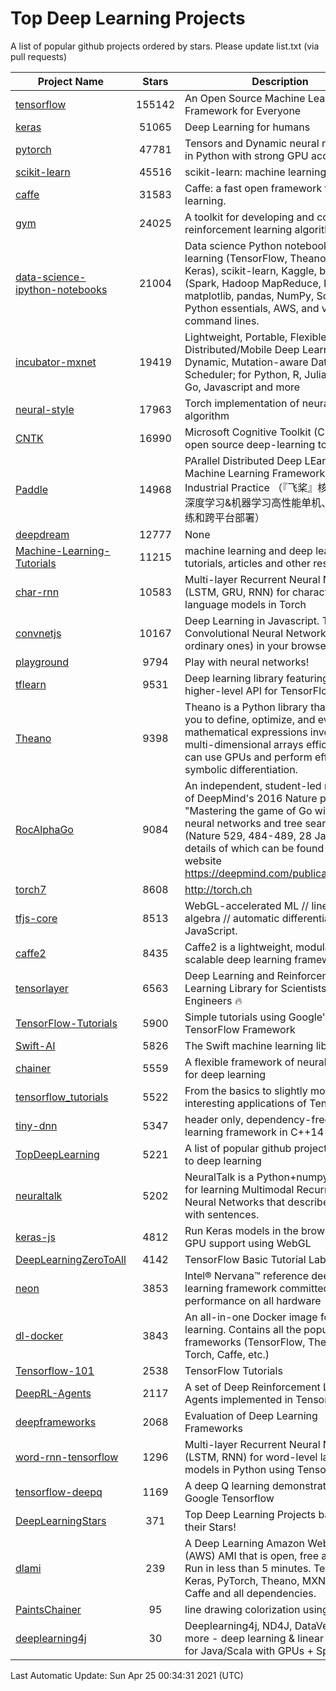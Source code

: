 # Top Deep Learning Projects
A list of popular github projects ordered by stars.
Please update list.txt (via pull requests)

|Project Name| Stars | Description |
| ---------- |:-----:| ----------- |
| [tensorflow](https://github.com/tensorflow/tensorflow) | 155142 | An Open Source Machine Learning Framework for Everyone |
| [keras](https://github.com/keras-team/keras) | 51065 | Deep Learning for humans |
| [pytorch](https://github.com/pytorch/pytorch) | 47781 | Tensors and Dynamic neural networks in Python with strong GPU acceleration |
| [scikit-learn](https://github.com/scikit-learn/scikit-learn) | 45516 | scikit-learn: machine learning in Python |
| [caffe](https://github.com/BVLC/caffe) | 31583 | Caffe: a fast open framework for deep learning. |
| [gym](https://github.com/openai/gym) | 24025 | A toolkit for developing and comparing reinforcement learning algorithms. |
| [data-science-ipython-notebooks](https://github.com/donnemartin/data-science-ipython-notebooks) | 21004 | Data science Python notebooks: Deep learning (TensorFlow, Theano, Caffe, Keras), scikit-learn, Kaggle, big data (Spark, Hadoop MapReduce, HDFS), matplotlib, pandas, NumPy, SciPy, Python essentials, AWS, and various command lines. |
| [incubator-mxnet](https://github.com/apache/incubator-mxnet) | 19419 | Lightweight, Portable, Flexible Distributed/Mobile Deep Learning with Dynamic, Mutation-aware Dataflow Dep Scheduler; for Python, R, Julia, Scala, Go, Javascript and more |
| [neural-style](https://github.com/jcjohnson/neural-style) | 17963 | Torch implementation of neural style algorithm |
| [CNTK](https://github.com/microsoft/CNTK) | 16990 | Microsoft Cognitive Toolkit (CNTK), an open source deep-learning toolkit |
| [Paddle](https://github.com/PaddlePaddle/Paddle) | 14968 | PArallel Distributed Deep LEarning: Machine Learning Framework from Industrial Practice （『飞桨』核心框架，深度学习&机器学习高性能单机、分布式训练和跨平台部署） |
| [deepdream](https://github.com/google/deepdream) | 12777 | None |
| [Machine-Learning-Tutorials](https://github.com/ujjwalkarn/Machine-Learning-Tutorials) | 11215 | machine learning and deep learning tutorials, articles and other resources  |
| [char-rnn](https://github.com/karpathy/char-rnn) | 10583 | Multi-layer Recurrent Neural Networks (LSTM, GRU, RNN) for character-level language models in Torch |
| [convnetjs](https://github.com/karpathy/convnetjs) | 10167 | Deep Learning in Javascript. Train Convolutional Neural Networks (or ordinary ones) in your browser. |
| [playground](https://github.com/tensorflow/playground) | 9794 | Play with neural networks! |
| [tflearn](https://github.com/tflearn/tflearn) | 9531 | Deep learning library featuring a higher-level API for TensorFlow. |
| [Theano](https://github.com/Theano/Theano) | 9398 | Theano is a Python library that allows you to define, optimize, and evaluate mathematical expressions involving multi-dimensional arrays efficiently. It can use GPUs and perform efficient symbolic differentiation. |
| [RocAlphaGo](https://github.com/Rochester-NRT/RocAlphaGo) | 9084 | An independent, student-led replication of DeepMind's 2016 Nature publication, "Mastering the game of Go with deep neural networks and tree search" (Nature 529, 484-489, 28 Jan 2016), details of which can be found on their website https://deepmind.com/publications.html. |
| [torch7](https://github.com/torch/torch7) | 8608 | http://torch.ch |
| [tfjs-core](https://github.com/tensorflow/tfjs-core) | 8513 | WebGL-accelerated ML // linear algebra // automatic differentiation for JavaScript. |
| [caffe2](https://github.com/facebookarchive/caffe2) | 8435 | Caffe2 is a lightweight, modular, and scalable deep learning framework. |
| [tensorlayer](https://github.com/tensorlayer/tensorlayer) | 6563 | Deep Learning and Reinforcement Learning Library for Scientists and Engineers 🔥 |
| [TensorFlow-Tutorials](https://github.com/nlintz/TensorFlow-Tutorials) | 5900 | Simple tutorials using Google's TensorFlow Framework |
| [Swift-AI](https://github.com/Swift-AI/Swift-AI) | 5826 | The Swift machine learning library. |
| [chainer](https://github.com/chainer/chainer) | 5559 | A flexible framework of neural networks for deep learning |
| [tensorflow_tutorials](https://github.com/pkmital/tensorflow_tutorials) | 5522 | From the basics to slightly more interesting applications of Tensorflow |
| [tiny-dnn](https://github.com/tiny-dnn/tiny-dnn) | 5347 | header only, dependency-free deep learning framework in C++14 |
| [TopDeepLearning](https://github.com/aymericdamien/TopDeepLearning) | 5221 | A list of popular github projects related to deep learning |
| [neuraltalk](https://github.com/karpathy/neuraltalk) | 5202 | NeuralTalk is a Python+numpy project for learning Multimodal Recurrent Neural Networks that describe images with sentences. |
| [keras-js](https://github.com/transcranial/keras-js) | 4812 | Run Keras models in the browser, with GPU support using WebGL |
| [DeepLearningZeroToAll](https://github.com/hunkim/DeepLearningZeroToAll) | 4142 | TensorFlow Basic Tutorial Labs |
| [neon](https://github.com/NervanaSystems/neon) | 3853 | Intel® Nervana™ reference deep learning framework committed to best performance on all hardware |
| [dl-docker](https://github.com/floydhub/dl-docker) | 3843 | An all-in-one Docker image for deep learning. Contains all the popular DL frameworks (TensorFlow, Theano, Torch, Caffe, etc.) |
| [Tensorflow-101](https://github.com/sjchoi86/Tensorflow-101) | 2538 | TensorFlow Tutorials |
| [DeepRL-Agents](https://github.com/awjuliani/DeepRL-Agents) | 2117 | A set of Deep Reinforcement Learning Agents implemented in Tensorflow. |
| [deepframeworks](https://github.com/zer0n/deepframeworks) | 2068 | Evaluation of Deep Learning Frameworks |
| [word-rnn-tensorflow](https://github.com/hunkim/word-rnn-tensorflow) | 1296 | Multi-layer Recurrent Neural Networks (LSTM, RNN) for word-level language models in Python using TensorFlow. |
| [tensorflow-deepq](https://github.com/siemanko/tensorflow-deepq) | 1169 | A deep Q learning demonstration using Google Tensorflow |
| [DeepLearningStars](https://github.com/hunkim/DeepLearningStars) | 371 | Top Deep Learning Projects based on their Stars! |
| [dlami](https://github.com/ritchieng/dlami) | 239 | A Deep Learning Amazon Web Service (AWS) AMI that is open, free and works. Run in less than 5 minutes. TensorFlow, Keras, PyTorch, Theano, MXNet, CNTK, Caffe and all dependencies. |
| [PaintsChainer](https://github.com/taizan/PaintsChainer) | 95 | line drawing colorization using chainer |
| [deeplearning4j](https://github.com/deeplearning4j/deeplearning4j) | 30 | Deeplearning4j, ND4J, DataVec and more - deep learning & linear algebra for Java/Scala with GPUs + Spark |

Last Automatic Update: Sun Apr 25 00:34:31 2021 (UTC)
